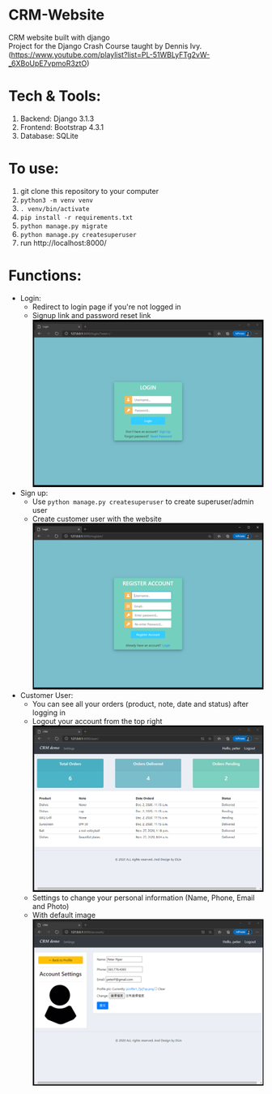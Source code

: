 # CRM-Website 
CRM website built with django <br>
Project for the Django Crash Course taught by Dennis Ivy. <br>
(https://www.youtube.com/playlist?list=PL-51WBLyFTg2vW-_6XBoUpE7vpmoR3ztO)

# Tech & Tools:
1. Backend: Django 3.1.3
2. Frontend: Bootstrap 4.3.1 
3. Database: SQLite

# To use:
1. git clone this repository to your computer
2. `python3 -m venv venv`
3. `. venv/bin/activate`
4. `pip install -r requirements.txt`
5. `python manage.py migrate`
6. `python manage.py createsuperuser`
7. run http://localhost:8000/

# Functions:
- Login:
  - Redirect to login page if you're not logged in
  - Signup link and password reset link 
  ![image](https://github.com/dlin99/CRM-Website/blob/main/demo/login.png)
- Sign up:
  - Use `python manage.py createsuperuser` to create superuser/admin user
  - Create customer user with the website
  ![image](https://github.com/dlin99/CRM-Website/blob/main/demo/signup.png)
- Customer User:
  - You can see all your orders (product, note, date and status) after logging in
  - Logout your account from the top right 
  ![image](https://github.com/dlin99/CRM-Website/blob/main/demo/customer1.png)
  - Settings to change your personal information (Name, Phone, Email and Photo)
  - With default image
  ![image](https://github.com/dlin99/CRM-Website/blob/main/demo/customer2.png)